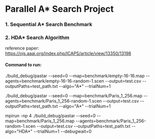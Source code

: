 # Parallel A* Search Project

### 1. Sequential A* Search Benchmark

### 2. HDA* Search Algorithm
reference paper: https://ojs.aaai.org/index.php/ICAPS/article/view/13350/13198



#### Command to run:

./build_debug/pastar --seed=0 --map=benchmark/empty-16-16.map --agents=benchmark/empty-16-16-random-1.scen --output=test.csv  --outputPaths=test_path.txt --algo="A*" --trialNum=1


./build_debug/pastar --seed=0 --map=benchmark/Paris_1_256.map --agents=benchmark/Paris_1_256-random-1.scen --output=test.csv  --outputPaths=test_path.txt --algo="A*" --trialNum=1


mpirun -np 4 ./build_debug/pastar --seed=0 --map=benchmark/Paris_1_256.map --agents=benchmark/Paris_1_256-random-1.scen --output=test.csv  --outputPaths=test_path.txt --algo="HDA*" --trialNum=1 --debugwait=0
